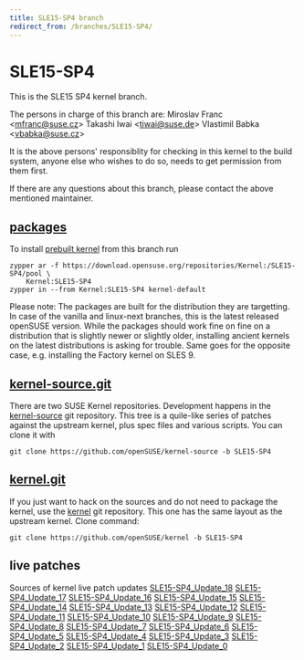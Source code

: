 ```yaml
---
title: SLE15-SP4 branch
redirect_from: /branches/SLE15-SP4/
---
```

# SLE15-SP4
This is the SLE15 SP4 kernel branch.

The persons in charge of this branch are:
Miroslav Franc <[mfranc@suse.cz](mailto:mfranc@suse.cz?subject=SLE15-SP4%20branch)>
Takashi Iwai <[tiwai@suse.de](mailto:tiwai@suse.de?subject=SLE15-SP4%20branch)>
Vlastimil Babka <[vbabka@suse.cz](mailto:vbabka@suse.cz?subject=SLE15-SP4%20branch)>

It is the above persons' responsiblity for checking in this kernel to
the build system, anyone else who wishes to do so, needs to get
permission from them first.

If there are any questions about this branch, please contact the above
mentioned maintainer.


## [packages](https://download.opensuse.org/repositories/Kernel:/SLE15-SP4)
To install
[prebuilt kernel](https://download.opensuse.org/repositories/Kernel:/SLE15-SP4)
from this branch run

```
zypper ar -f https://download.opensuse.org/repositories/Kernel:/SLE15-SP4/pool \
    Kernel:SLE15-SP4
zypper in --from Kernel:SLE15-SP4 kernel-default
```

Please note: The packages are built for the distribution they are
targetting. In case of the vanilla and linux-next branches, this is the
latest released openSUSE version. While the packages should work fine on
fine on a distribution that is slightly newer or slightly older,
installing ancient kernels on the latest distributions is asking for
trouble. Same goes for the opposite case, e.g. installing the Factory
kernel on SLES 9.

## [kernel-source.git](https://github.com/openSUSE/kernel-source/tree/SLE15-SP4)
There are two SUSE Kernel repositories. Development happens in the
[kernel-source](https://github.com/openSUSE/kernel-source/tree/SLE15-SP4)
git repository. This tree is a quile-like series of patches against the
upstream kernel, plus spec files and various scripts. You can clone it
with

```
git clone https://github.com/openSUSE/kernel-source -b SLE15-SP4
```

## [kernel.git](https://github.com/openSUSE/kernel/tree/SLE15-SP4)
If you just want to hack on the sources and do not need to package the
kernel, use the [kernel](https://github.com/openSUSE/kernel/tree/SLE15-SP4)
git repository. This one has the same layout as the upstream kernel. Clone
command:

```
git clone https://github.com/openSUSE/kernel -b SLE15-SP4
```

## live patches
Sources of kernel live patch updates [SLE15-SP4_Update_18](https://github.com/SUSE/kernel-livepatch/tree/SLE15-SP4_Update_18) [SLE15-SP4_Update_17](https://github.com/SUSE/kernel-livepatch/tree/SLE15-SP4_Update_17) [SLE15-SP4_Update_16](https://github.com/SUSE/kernel-livepatch/tree/SLE15-SP4_Update_16) [SLE15-SP4_Update_15](https://github.com/SUSE/kernel-livepatch/tree/SLE15-SP4_Update_15) [SLE15-SP4_Update_14](https://github.com/SUSE/kernel-livepatch/tree/SLE15-SP4_Update_14) [SLE15-SP4_Update_13](https://github.com/SUSE/kernel-livepatch/tree/SLE15-SP4_Update_13) [SLE15-SP4_Update_12](https://github.com/SUSE/kernel-livepatch/tree/SLE15-SP4_Update_12) [SLE15-SP4_Update_11](https://github.com/SUSE/kernel-livepatch/tree/SLE15-SP4_Update_11) [SLE15-SP4_Update_10](https://github.com/SUSE/kernel-livepatch/tree/SLE15-SP4_Update_10) [SLE15-SP4_Update_9](https://github.com/SUSE/kernel-livepatch/tree/SLE15-SP4_Update_9) [SLE15-SP4_Update_8](https://github.com/SUSE/kernel-livepatch/tree/SLE15-SP4_Update_8) [SLE15-SP4_Update_7](https://github.com/SUSE/kernel-livepatch/tree/SLE15-SP4_Update_7) [SLE15-SP4_Update_6](https://github.com/SUSE/kernel-livepatch/tree/SLE15-SP4_Update_6) [SLE15-SP4_Update_5](https://github.com/SUSE/kernel-livepatch/tree/SLE15-SP4_Update_5) [SLE15-SP4_Update_4](https://github.com/SUSE/kernel-livepatch/tree/SLE15-SP4_Update_4) [SLE15-SP4_Update_3](https://github.com/SUSE/kernel-livepatch/tree/SLE15-SP4_Update_3) [SLE15-SP4_Update_2](https://github.com/SUSE/kernel-livepatch/tree/SLE15-SP4_Update_2) [SLE15-SP4_Update_1](https://github.com/SUSE/kernel-livepatch/tree/SLE15-SP4_Update_1) [SLE15-SP4_Update_0](https://github.com/SUSE/kernel-livepatch/tree/SLE15-SP4_Update_0)
